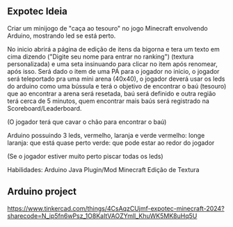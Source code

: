 ## Expotec Ideia
Criar um minijogo de "caça ao tesouro" no jogo Minecraft envolvendo Arduino, mostrando led se está perto.

No inicio abrirá a página de edição de itens da bigorna
e tera um texto em cima dizendo ("Digite seu nome para entrar no ranking") (textura personalizada)
e uma seta insinuando para clicar no item após renomear, após isso.
Será dado o item de uma PÁ para o jogador no inicio, o jogador será teleportado pra uma mini arena (40x40), o jogador deverá usar os leds do arduino como uma bússula e terá o objetivo de encontrar o baú (tesouro)
que ao encontrar a arena será resetada, baú será definido e outra região
terá cerca de 5 minutos, quem encontrar mais baús será registrado na Scoreboard/Leaderboard.

(O jogador terá que cavar o chão para encontrar o baú)

Arduino possuindo 3 leds, vermelho, laranja e verde
vermelho: longe
laranja: que está quase perto
verde: que pode estar ao redor do jogador

(Se o jogador estiver muito perto piscar todas os leds)

Habilidades:
Arduino
Java
Plugin/Mod Minecraft
Edição de Textura


## Arduino project

https://www.tinkercad.com/things/4CsAqzCUjmf-expotec-minecraft-2024?sharecode=N_ip5fn6wPsz_1O8KaItVAOZYmll_KhuWK5MK8uHq5U
